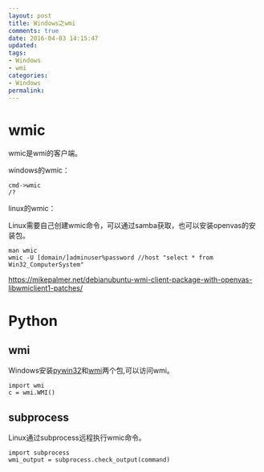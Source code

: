 ```yaml
---
layout: post
title: Windows之wmi
comments: true
date: 2016-04-03 14:15:47
updated:
tags:
- Windows
- wmi
categories:
- Windows
permalink:
---
```


# wmic

wmic是wmi的客户端。

windows的wmic：

    cmd->wmic
    /?

linux的wmic：

Linux需要自己创建wmic命令，可以通过samba获取，也可以安装openvas的安装包。

    man wmic
    wmic -U [domain/]adminuser%password //host "select * from Win32_ComputerSystem"

<https://mikepalmer.net/debianubuntu-wmi-client-package-with-openvas-libwmiclient1-patches/>

# Python

## wmi

Windows安装[pywin32](https://sourceforge.net/projects/pywin32/?source=navbar)和[wmi](http://timgolden.me.uk/python/wmi/index.html)两个包,可以访问wmi。

    import wmi
    c = wmi.WMI()

## subprocess

Linux通过subprocess远程执行wmic命令。

    import subprocess
    wmi_output = subprocess.check_output(command)
